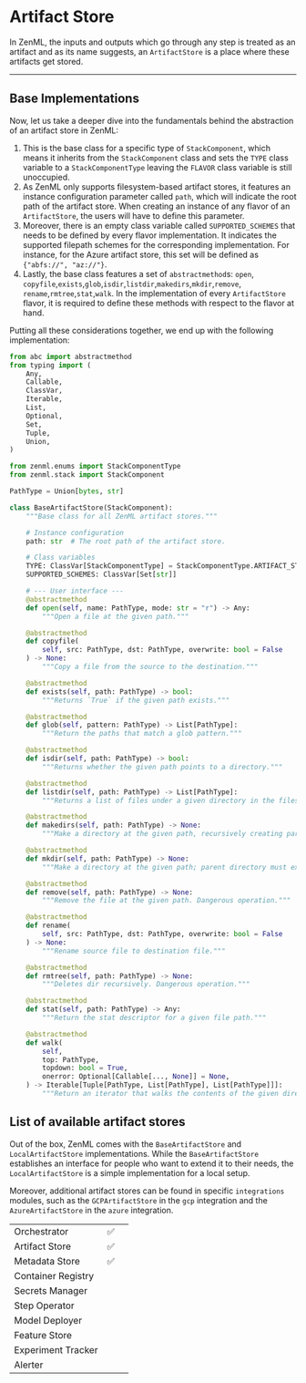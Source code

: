 # Artifact Store

In ZenML, the inputs and outputs which go through any step is treated as an
artifact and as its name suggests, an `ArtifactStore` is a place where these
artifacts get stored.



---

## Base Implementations

Now, let us take a deeper dive into the fundamentals behind the abstraction 
of an artifact store in ZenML:

1. This is the base class for a specific type of `StackComponent`, which means
    it inherits from the `StackComponent` class and sets the `TYPE` class 
    variable to a `StackComponentType` leaving the `FLAVOR` class variable is 
    still unoccupied.
2. As ZenML only supports filesystem-based artifact stores, it features an 
    instance configuration parameter called `path`, which will indicate the 
    root path of the artifact store. When creating an instance of any flavor of 
    an `ArtifactStore`, the users will have to define this parameter.
3. Moreover, there is an empty class variable called `SUPPORTED_SCHEMES` that 
    needs to be defined by every flavor implementation. It indicates the 
    supported filepath schemes for the corresponding implementation.
    For instance, for the Azure artifact store, this set will be defined as
    `{"abfs://", "az://"}`.
4. Lastly, the base class features a set of `abstractmethod`s: `open`,
   `copyfile`,`exists`,`glob`,`isdir`,`listdir`,`makedirs`,`mkdir`,`remove`,
   `rename`,`rmtree`,`stat`,`walk`. In the implementation of every 
   `ArtifactStore` flavor, it is required to define these methods with respect 
    to the flavor at hand.

Putting all these considerations together, we end up with the following 
implementation:

```python
from abc import abstractmethod
from typing import (
    Any,
    Callable,
    ClassVar,
    Iterable,
    List,
    Optional,
    Set,
    Tuple,
    Union,
)

from zenml.enums import StackComponentType
from zenml.stack import StackComponent

PathType = Union[bytes, str]

class BaseArtifactStore(StackComponent):
    """Base class for all ZenML artifact stores."""

    # Instance configuration
    path: str  # The root path of the artifact store.

    # Class variables
    TYPE: ClassVar[StackComponentType] = StackComponentType.ARTIFACT_STORE
    SUPPORTED_SCHEMES: ClassVar[Set[str]]

    # --- User interface ---
    @abstractmethod
    def open(self, name: PathType, mode: str = "r") -> Any:
        """Open a file at the given path."""

    @abstractmethod
    def copyfile(
        self, src: PathType, dst: PathType, overwrite: bool = False
    ) -> None:
        """Copy a file from the source to the destination."""

    @abstractmethod
    def exists(self, path: PathType) -> bool:
        """Returns `True` if the given path exists."""

    @abstractmethod
    def glob(self, pattern: PathType) -> List[PathType]:
        """Return the paths that match a glob pattern."""

    @abstractmethod
    def isdir(self, path: PathType) -> bool:
        """Returns whether the given path points to a directory."""

    @abstractmethod
    def listdir(self, path: PathType) -> List[PathType]:
        """Returns a list of files under a given directory in the filesystem."""

    @abstractmethod
    def makedirs(self, path: PathType) -> None:
        """Make a directory at the given path, recursively creating parents."""

    @abstractmethod
    def mkdir(self, path: PathType) -> None:
        """Make a directory at the given path; parent directory must exist."""

    @abstractmethod
    def remove(self, path: PathType) -> None:
        """Remove the file at the given path. Dangerous operation."""

    @abstractmethod
    def rename(
        self, src: PathType, dst: PathType, overwrite: bool = False
    ) -> None:
        """Rename source file to destination file."""

    @abstractmethod
    def rmtree(self, path: PathType) -> None:
        """Deletes dir recursively. Dangerous operation."""

    @abstractmethod
    def stat(self, path: PathType) -> Any:
        """Return the stat descriptor for a given file path."""

    @abstractmethod
    def walk(
        self,
        top: PathType,
        topdown: bool = True,
        onerror: Optional[Callable[..., None]] = None,
    ) -> Iterable[Tuple[PathType, List[PathType], List[PathType]]]:
        """Return an iterator that walks the contents of the given directory."""
```

## List of available artifact stores

Out of the box, ZenML comes with the `BaseArtifactStore` and
`LocalArtifactStore` implementations. While the `BaseArtifactStore` establishes
an interface for people who want to extend it to their needs, the
`LocalArtifactStore` is a simple implementation for a local setup.

Moreover, additional artifact stores can be found in specific `integrations`
modules, such as the `GCPArtifactStore` in the `gcp` integration and the
`AzureArtifactStore` in the `azure` integration.

|                 |||
|-----------------|----------|-------------|
| Orchestrator    | ✅        |             |
| Artifact Store  | ✅        |             |
| Metadata Store  | ✅        |             |
| Container Registry |          |             |
| Secrets Manager |          |             |
| Step Operator   |          |             |
| Model Deployer  |          |             |
| Feature Store   |          |             |
| Experiment Tracker |          |             |
| Alerter         |          |             |